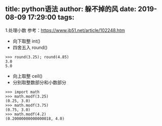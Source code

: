 title: python语法
author: 躲不掉的风
date: 2019-08-09 17:29:00
tags:
---
1.处理小数  参考：https://www.jb51.net/article/102248.htm
- 向下取整 int()
- 四舍五入 round()
```
>>> round(3.25); round(4.85)
3.0
5.0
```
- 向上取整 ceil()
- 分别取整数部分和小数部分
```
>>> import math
>>> math.modf(3.25)
(0.25, 3.0)
>>> math.modf(3.75)
(0.75, 3.0)
>>> math.modf(4.2)
(0.20000000000000018, 4.0)
```